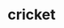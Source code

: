 ---
layout: animals&nature
title: cricket
emoji: cricket
permalink: 🦗.html
image: assets/img/3moji/cricket.png
---
